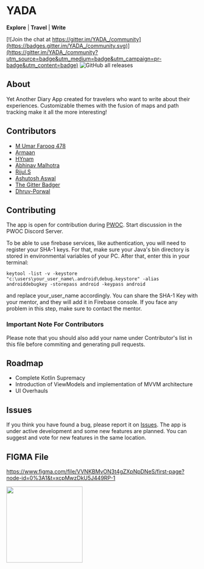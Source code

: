 #  YADA


**Explore** | **Travel** | **Write**

[![Join the chat at https://gitter.im/YADA_/community](https://badges.gitter.im/YADA_/community.svg)](https://gitter.im/YADA_/community?utm_source=badge&utm_medium=badge&utm_campaign=pr-badge&utm_content=badge)
![GitHub all releases](https://img.shields.io/github/downloads/ken1000minus7/YADA/total)

## About

Yet Another Diary App created for travelers who want to write about their experiences. Customizable themes with the fusion of maps and path tracking make it all the more interesting! 


## Contributors
- [M Umar Farooq 478](https://github.com/umarfarooq478)
- [Armaan](https://github.com/armaanbadhan)
- [HYnam](https://github.com/HYnam)
- [Abhinav Malhotra](https://github.com/abhinavmalhotra01)
- [Rijul.S](https://github.com/Rijul24)
- [Ashutosh Aswal](https://github.com/yellowHatpro)
- [The Gitter Badger](https://github.com/gitter-badger)
- [Dhruv-Porwal](https://github.com/dhruv-porwal)



## Contributing

The app is open for contribution during [PWOC](https://pwoc.vercel.app/). Start discussion in the PWOC Discord Server. 

To be able to use firebase services, like authentication, you will need to register your SHA-1 keys.
For that, make sure your Java's bin directory is stored in environmental variables of your PC. 
After that, enter this in your terminal:
```
keytool -list -v -keystore "c:\users\your_user_name\.android\debug.keystore" -alias androiddebugkey -storepass android -keypass android 
```
 and replace  your_user_name accordingly.
You can share the SHA-1 Key with your mentor, and they will add it in Firebase console.
If you face any problem in this step, make sure to contact the mentor.

### Important Note For Contributors
Please note that you should also add your name under Contributor's list in this file before commiting and generating pull requests.

## Roadmap

- Complete Kotlin Supremacy
- Introduction of ViewModels and implementation of MVVM architecture
- UI Overhauls

## Issues

If you think you have found a bug, please report it on [Issues](https://github.com/ken1000minus7/YADA/issues). The app is under active development and some new features are planned. You can suggest and vote for new features in the same location.

## FIGMA File

https://www.figma.com/file/VVNKBMvON3t4gZXpNpDNeS/first-page?node-id=0%3A1&t=xcpMwzDkU5J449RP-1

<img src="https://user-images.githubusercontent.com/78747188/144723438-c91a196a-d486-4f79-adaa-57d91a172052.png" width=200>


